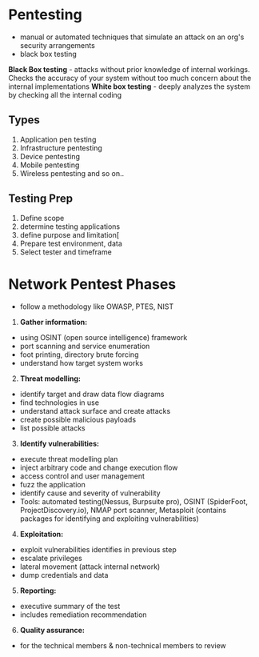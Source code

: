 # Pentesting
- manual or automated techniques that simulate an attack on an org's security arrangements
- black box testing 

**Black Box testing** - attacks without prior knowledge of internal workings. Checks the accuracy of your system without too much concern about the internal implementations
**White box testing** - deeply analyzes the system by checking all the internal coding

## Types
1) Application pen testing
2) Infrastructure pentesting
3) Device pentesting
4) Mobile pentesting
5) Wireless pentesting
and so on..

## Testing Prep
1. Define scope
2. determine testing applications
3. define purpose and limitation[
4. Prepare test environment, data
5. Select tester and timeframe

# Network Pentest Phases
- follow a methodology like OWASP, PTES, NIST
1) **Gather information:**
  - using OSINT (open source intelligence) framework
  - port scanning and service enumeration
  - foot printing, directory brute forcing
  - understand how target system works
2) **Threat modelling:**
  - identify target and draw data flow diagrams
  - find technologies in use
  - understand attack surface and create attacks
  - create possible malicious payloads
  - list possible attacks
3) **Identify vulnerabilities:**
  - execute threat modelling plan
  - inject arbitrary code and change execution flow
  - access control and user management
  - fuzz the application
  - identify cause and severity of vulnerability
  - Tools: automated testing(Nessus, Burpsuite pro), OSINT (SpiderFoot, ProjectDiscovery.io), NMAP port scanner, Metasploit (contains packages for identifying and exploiting vulnerabilities)
4) **Exploitation:**
  - exploit vulnerabilities identifies in previous step
  - escalate privileges
  - lateral movement (attack internal network)
  - dump credentials and data
5) **Reporting:**
  - executive summary of the test
  - includes remediation recommendation
6) **Quality assurance:**
  - for the technical members & non-technical members to review
